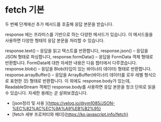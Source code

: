# fetch 기본 

두 번째 단계에선 추가 메서드를 호출해 응답 본문을 받습니다.

response 에는 프라미스를 기반으로 하는 다양한 메서드가 있습니다. 이 메서드들을 사용하면 다양한 형태의 응답 본문을 처리할 수 있습니다.

response.text() – 응답을 읽고 텍스트를 반환합니다,
response.json() – 응답을 JSON 형태로 파싱합니다,
response.formData() – 응답을 FormData 객체 형태로 반환합니다. FormData에 대한 자세한 내용은 다음 챕터에서 다루겠습니다.
response.blob() – 응답을 Blob(타입이 있는 바이너리 데이터) 형태로 반환합니다.
response.arrayBuffer() – 응답을 ArrayBuffer(바이너리 데이터를 로우 레벨 형식으로 표현한 것) 형태로 반환합니다.
이 외에도 response.body가 있는데, ReadableStream 객체인 response.body를 사용하면 응답 본문을 청크 단위로 읽을 수 있습니다. 자세한 용례는 곧 살펴보겠습니다.

- [json정리 및 사용 ]{https://velog.io/@ym1085/JSON-%EC%82%AC%EC%9A%A9%EB%B2%95}
- [fetch 세부 프로퍼티와 헤더]{https://ko.javascript.info/fetch}